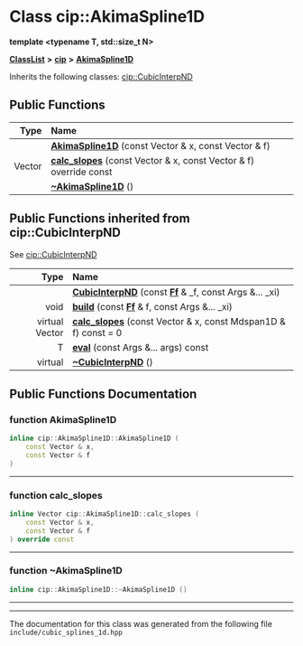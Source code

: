 

# Class cip::AkimaSpline1D

**template &lt;typename T, std::size\_t N&gt;**



[**ClassList**](annotated.md) **>** [**cip**](namespacecip.md) **>** [**AkimaSpline1D**](classcip_1_1AkimaSpline1D.md)








Inherits the following classes: [cip::CubicInterpND](classcip_1_1CubicInterpND.md)






















































## Public Functions

| Type | Name |
| ---: | :--- |
|   | [**AkimaSpline1D**](#function-akimaspline1d) (const Vector & x, const Vector & f) <br> |
|  Vector | [**calc\_slopes**](#function-calc_slopes) (const Vector & x, const Vector & f) override const<br> |
|   | [**~AkimaSpline1D**](#function-akimaspline1d) () <br> |


## Public Functions inherited from cip::CubicInterpND

See [cip::CubicInterpND](classcip_1_1CubicInterpND.md)

| Type | Name |
| ---: | :--- |
|   | [**CubicInterpND**](classcip_1_1CubicInterpND.md#function-cubicinterpnd) (const [**Ff**](classcip_1_1VectorN.md) & \_f, const Args &... \_xi) <br> |
|  void | [**build**](classcip_1_1CubicInterpND.md#function-build) (const [**Ff**](classcip_1_1VectorN.md) & f, const Args &... \_xi) <br> |
| virtual Vector | [**calc\_slopes**](classcip_1_1CubicInterpND.md#function-calc_slopes) (const Vector & x, const Mdspan1D & f) const = 0<br> |
|  T | [**eval**](classcip_1_1CubicInterpND.md#function-eval) (const Args &... args) const<br> |
| virtual  | [**~CubicInterpND**](classcip_1_1CubicInterpND.md#function-cubicinterpnd) () <br> |






















































## Public Functions Documentation




### function AkimaSpline1D 

```C++
inline cip::AkimaSpline1D::AkimaSpline1D (
    const Vector & x,
    const Vector & f
) 
```




<hr>



### function calc\_slopes 

```C++
inline Vector cip::AkimaSpline1D::calc_slopes (
    const Vector & x,
    const Vector & f
) override const
```




<hr>



### function ~AkimaSpline1D 

```C++
inline cip::AkimaSpline1D::~AkimaSpline1D () 
```




<hr>

------------------------------
The documentation for this class was generated from the following file `include/cubic_splines_1d.hpp`

